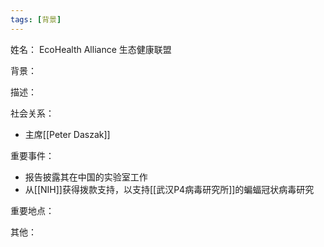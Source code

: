 ```yaml
---
tags: [背景]
---
```


姓名：
EcoHealth Alliance 生态健康联盟

背景：

描述：

社会关系：
- 主席[[Peter Daszak]]

重要事件：
- 报告披露其在中国的实验室工作
- 从[[NIH]]获得拨款支持，以支持[[武汉P4病毒研究所]]的蝙蝠冠状病毒研究

重要地点：

其他：

